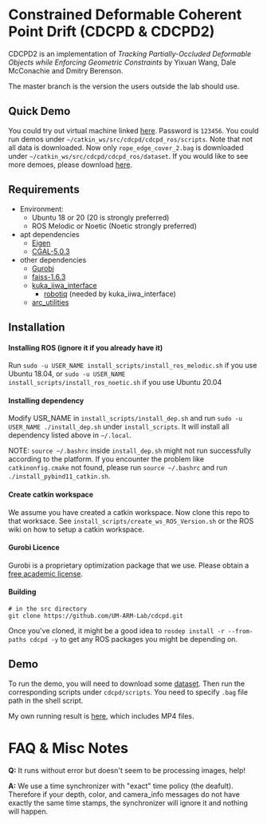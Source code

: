 Constrained Deformable Coherent Point Drift (CDCPD & CDCPD2)
=============

CDCPD2 is an implementation of *Tracking Partially-Occluded Deformable Objects while Enforcing Geometric Constraints*
by Yixuan Wang, Dale McConachie and Dmitry Berenson.

The master branch is the version the users outside the lab should use.

Quick Demo
------------
 You could try out virtual machine linked [here](https://drive.google.com/file/d/1N_l3ZRWVAIY1Mwr8b5D8uyWY96DrnUMm/view?usp=sharing). Password is `123456`. You could run demos under `~/catkin_ws/src/cdcpd/cdcpd_ros/scripts`. Note that not all data is downloaded. Now only `rope_edge_cover_2.bag` is downloaded under `~/catkin_ws/src/cdcpd/cdcpd_ros/dataset`. If you would like to see more demoes, please download [here](https://drive.google.com/drive/folders/1rnmUDIAFOpbrpt6wNurH6x2WF5xm_3ij?usp=sharing).

Requirements
------------
  * Environment:
    * Ubuntu 18 or 20 (20 is strongly preferred)
    * ROS Melodic or Noetic (Noetic strongly preferred)
  * apt dependencies
    * [Eigen](http://eigen.tuxfamily.org/dox/GettingStarted.html)
    * [CGAL-5.0.3](https://github.com/CGAL/cgal/releases/tag/releases%2FCGAL-5.0.3)
  * other dependencies
    * [Gurobi](https://www.gurobi.com/)
    * [faiss-1.6.3](https://github.com/facebookresearch/faiss)
    * [kuka_iiwa_interface](https://github.com/UM-ARM-Lab/kuka_iiwa_interface)
      * [robotiq](https://github.com/UM-ARM-Lab/robotiq) (needed by kuka_iiwa_interface)
    * [arc_utilities](https://github.com/UM-ARM-Lab/arc_utilities)


Installation
------------

#### Installing ROS (ignore it if you already have it)

Run `sudo -u USER_NAME install_scripts/install_ros_melodic.sh` if you use Ubuntu 18.04, or `sudo -u USER_NAME install_scripts/install_ros_noetic.sh` if you use Ubuntu 20.04

#### Installing dependency

Modify USR\_NAME in `install_scripts/install_dep.sh` and run `sudo -u USER_NAME ./install_dep.sh` under `install_scripts`. It will install all dependency listed above in `~/.local`.

NOTE: `source ~/.bashrc` inside `install_dep.sh` might not run successfully according to the platform. If you encounter the problem like `catkinonfig.cmake` not found, please run `source ~/.bashrc` and run `./install_pybind11_catkin.sh`.

#### Create catkin workspace

We assume you have created a catkin workspace. Now clone this repo to that worksace. See `install_scripts/create_ws_ROS_Version.sh` or the ROS wiki on how to setup a catkin workspace.

#### Gurobi Licence

Gurobi is a proprietary optimization package that we use. Please obtain a [free academic license](https://www.gurobi.com/academia/academic-program-and-licenses).

#### Building

```
# in the src directory
git clone https://github.com/UM-ARM-Lab/cdcpd.git
```

Once you've cloned, it might be a good idea to `rosdep install -r --from-paths cdcpd -y` to get any ROS packages you might be depending on.


Demo
------------
To run the demo, you will need to download some [dataset](https://drive.google.com/drive/folders/1rnmUDIAFOpbrpt6wNurH6x2WF5xm_3ij?usp=sharing). Then run the corresponding scripts under `cdcpd/scripts`. You need to specify `.bag` file path in the shell script.

My own running result is [here](https://drive.google.com/drive/folders/1MZTR-hEaU5czsxzUIKvPnCCAEd29aM4u?usp=sharing), which includes MP4 files.

# FAQ & Misc Notes

**Q:** It runs without error but doesn't seem to be processing images, help!

**A:** We use a time synchronizer with "exact" time policy (the deafult). Therefore if your depth, color, and camera_info messages do not have exactly the same time stamps, the synchronizer will ignore it and nothing will happen.
